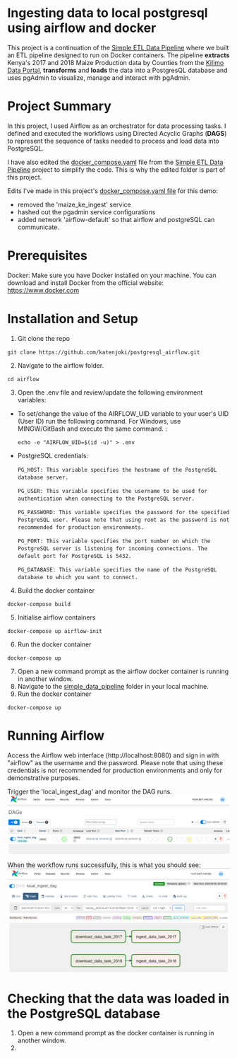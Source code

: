 # Ingesting data to local postgresql using airflow and docker

This project is a continuation of the [Simple ETL Data Pipeline](https://github.com/katenjoki/simple_data_pipeline) where we built an ETL pipeline designed to run on Docker containers. The pipeline **extracts** Kenya's 2017 and 2018 Maize Production data by Counties from the [Kilimo Data Portal](http://kilimodata.org/dataset/kenya-maize-production-by-counties), **transforms** and **loads** the data into a PostgresQL database and uses pgAdmin to visualize, manage and interact with pgAdmin.

# Project Summary
In this project, I used Airflow as an orchestrator for data processing tasks. I defined and executed the workflows using Directed Acyclic Graphs (**DAGS**) to represent the sequence of tasks needed to process and load data into PostgreSQL.

I have also edited the [docker_compose.yaml](https://github.com/katenjoki/simple_data_pipeline/blob/master/docker-compose.yaml) file from the [Simple ETL Data Pipeline](https://github.com/katenjoki/simple_data_pipeline) project to simplify the code. This is why the edited folder is part of this project. 

Edits I've made in this project's [docker_compose.yaml file](https://github.com/katenjoki/postgresql_airflow/blob/master/simple_data_pipeline/docker-compose.yaml) for this demo:
* removed the 'maize_ke_ingest' service
* hashed out the pgadmin service configurations 
* added network 'airflow-default' so that airflow and postgreSQL can communicate.

# Prerequisites 
Docker: Make sure you have Docker installed on your machine. You can download and install Docker from the official website: https://www.docker.com

# Installation and Setup
1. Git clone the repo
```
git clone https://github.com/katenjoki/postgresql_airflow.git
```
2. Navigate to the airflow folder.
```
cd airflow
```
3. Open the .env file and review/update the following environment variables: <br>
* To set/change the value of the AIRFLOW_UID variable to your user's UID (User ID) run the following command. For Windows, use MINGW/GitBash and execute the same command. :
    ```
    echo -e "AIRFLOW_UID=$(id -u)" > .env
    ```

 * PostgreSQL credentials:
 
    `PG_HOST: This variable specifies the hostname of the PostgreSQL database server.`

    `PG_USER: This variable specifies the username to be used for authentication when connecting to the PostgreSQL server. `

    `PG_PASSWORD: This variable specifies the password for the specified PostgreSQL user. Please note that using root as the password is not recommended for production environments.`

    `PG_PORT: This variable specifies the port number on which the PostgreSQL server is listening for incoming connections. The default port for PostgreSQL is 5432.`

    `PG_DATABASE: This variable specifies the name of the PostgreSQL database to which you want to connect.`

4. Build the docker container
```
docker-compose build
```
5. Initialise airflow containers
```
docker-compose up airflow-init
```
6. Run the docker container
```
docker-compose up
```
7. Open a new command prompt as the airflow docker container is running in another window. 
8. Navigate to the [simple_data_pipeline](https://github.com/katenjoki/postgresql_airflow/tree/master/simple_data_pipeline) folder in your local machine.
9. Run the docker container
```
docker-compose up
```

# Running Airflow
Access the Airflow web interface (http://localhost:8080) and sign in with "airflow" as the username and the password. Please note that using these credentials is not recommended for production environments and only for demonstrative purposes.

Trigger the 'local_ingest_dag' and monitor the DAG runs.
![dags](assets/dag.PNG)

When the workflow runs successfully, this is what you should see:
![airflow](assets/airflow.PNG)

# Checking that the data was loaded in the PostgreSQL database
1. Open a new command prompt as the docker container is running in another window. 
2. 
